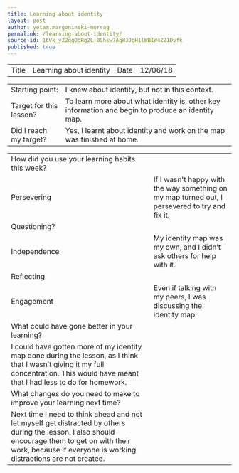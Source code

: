 ```yaml
---
title: Learning about identity
layout: post
author: yotam.margoninski-morrag
permalink: /learning-about-identity/
source-id: 16Vk_yZ2qgOqRg2L_0Shsw7AqWJJgH1lWBIW4ZZIDvfk
published: true
---
```

<table>
  <tr>
    <td>Title</td>
    <td>Learning about identity </td>
    <td>Date</td>
    <td>12/06/18</td>
  </tr>
</table>


<table>
  <tr>
    <td>Starting point:</td>
    <td>I knew about identity, but not in this context.</td>
  </tr>
  <tr>
    <td>Target for this lesson?</td>
    <td>To learn more about what identity is, other key information and begin to produce an identity map.</td>
  </tr>
  <tr>
    <td>Did I reach my target? </td>
    <td>Yes, I learnt about identity and work on the map was finished at home.</td>
  </tr>
</table>


<table>
  <tr>
    <td>How did you use your learning habits this week?</td>
    <td></td>
  </tr>
  <tr>
    <td>Persevering</td>
    <td>If I wasn't happy with the way something on my map turned out, I persevered to try and fix it.</td>
  </tr>
  <tr>
    <td>Questioning?</td>
    <td></td>
  </tr>
  <tr>
    <td>Independence</td>
    <td>My identity map was my own, and I didn’t ask others for help with it.</td>
  </tr>
  <tr>
    <td>Reflecting</td>
    <td></td>
  </tr>
  <tr>
    <td>Engagement</td>
    <td>Even if talking with my peers, I was discussing the identity map.</td>
  </tr>
  <tr>
    <td>What could have gone better in your learning?</td>
    <td></td>
  </tr>
  <tr>
    <td>I could have gotten more of my identity map done during the lesson, as I think that I wasn’t giving it my full concentration. This would have meant that I had less to do for homework.</td>
    <td></td>
  </tr>
  <tr>
    <td>What changes do you need to make to improve your learning next time?</td>
    <td></td>
  </tr>
  <tr>
    <td>Next time I need to think ahead and not let myself get distracted by others during the lesson. I also should encourage them to get on with their work, because if everyone is working distractions are not created.</td>
    <td></td>
  </tr>
</table>


